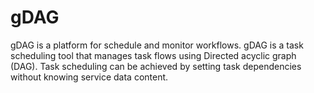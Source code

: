 # gDAG
gDAG is a platform for schedule and monitor workflows. gDAG is a task scheduling tool that manages task flows using Directed acyclic graph (DAG). Task scheduling can be achieved by setting task dependencies without knowing service data content.
